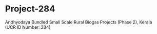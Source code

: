 # Project-284
Andhyodaya Bundled Small Scale Rural Biogas Projects (Phase 2), Kerala (UCR ID Number: 284)
